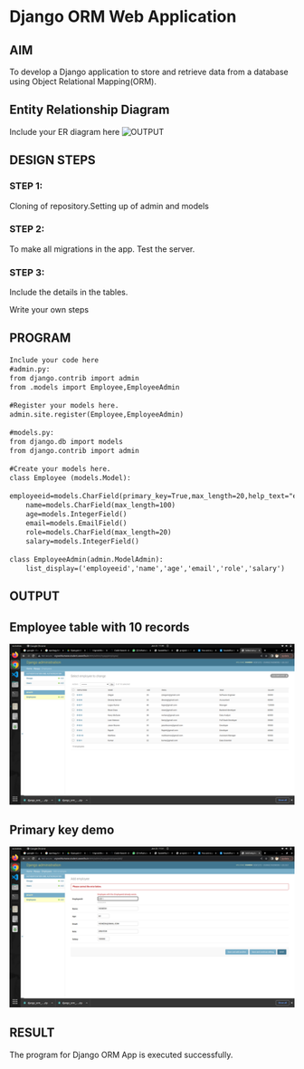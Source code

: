 # Django ORM Web Application

## AIM
To develop a Django application to store and retrieve data from a database using Object Relational Mapping(ORM).

## Entity Relationship Diagram

Include your ER diagram here
![OUTPUT](images/pic3.png)

## DESIGN STEPS

### STEP 1:
Cloning of repository.Setting up of admin and models
### STEP 2:
To make all migrations in the app. Test the server.
### STEP 3:
Include the details in the tables.

Write your own steps

## PROGRAM
```
Include your code here
#admin.py:
from django.contrib import admin
from .models import Employee,EmployeeAdmin

#Register your models here.
admin.site.register(Employee,EmployeeAdmin)

#models.py:
from django.db import models
from django.contrib import admin

#Create your models here.
class Employee (models.Model):
    employeeid=models.CharField(primary_key=True,max_length=20,help_text="employeeid")
    name=models.CharField(max_length=100)
    age=models.IntegerField()
    email=models.EmailField()
    role=models.CharField(max_length=20)
    salary=models.IntegerField()

class EmployeeAdmin(admin.ModelAdmin):
    list_display=('employeeid','name','age','email','role','salary')
```
## OUTPUT

## Employee table with 10 records
![OUTPUT](images/PIC4.png)

## Primary key demo
![OUTPUT](images/PIC6.png)

## RESULT
The program for Django ORM App is executed successfully.
